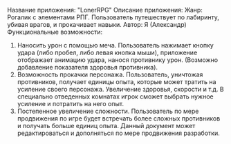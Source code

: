 Название приложения: "LonerRPG"
Описание приложения: 
Жанр: Рогалик с элементами РПГ.
Пользователь путешествует по лабиринту, убивая врагов, и прокачивает навыки.
Автор: Я (Александр)
Функциональные возможности:
 1. Наносить урон с помощью меча. Пользователь нажимает кнопку удара (либо пробел, либо левая кнопка мыши), приложение отображает анимацию удара, нанося противнику урон. (Возможно добавление показателя здоровья противника).
 2. Возможность прокачки персонажа. Пользователь, уничтожая противников, получает единицы опыта, которые может тратить на усиление своего персонажа. Увеличение здоровья, скорости и т.д. В специально отведенных комнатах игрок сможет выбрать нужное усиление и потратить на него опыт.
 3. Постепенное увеличение сложности. Пользователь по мере продвижения по игре будет встречать более сложных противников и получать больше единиц опыта.
Данный документ может редактироваться и дополняться по мере продвижения разработки.
